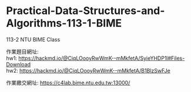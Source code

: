 # Practical-Data-Structures-and-Algorithms-113-1-BIME
113-2 NTU BIME Class


作業題目網址:  
hw1: https://hackmd.io/@CiqLOooyRwWmK--mMkfetA/SyieYHDP1l#Files-Download  
hw2: https://hackmd.io/@CiqLOooyRwWmK--mMkfetA/B1BlzSwFJe

作業繳交網址:
https://c4lab.bime.ntu.edu.tw:13000/